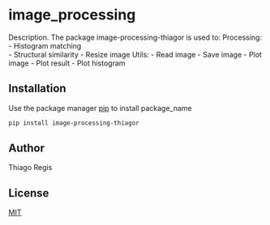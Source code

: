 # image_processing

Description. 
The package image-processing-thiagor is used to:
	Processing:
		- Histogram matching<br>
		- Structural similarity
		- Resize image
	Utils:
		- Read image
		- Save image
		- Plot image
		- Plot result
		- Plot histogram

## Installation

Use the package manager [pip](https://pip.pypa.io/en/stable/) to install package_name

```bash
pip install image-processing-thiagor
```

## Author
Thiago Regis

## License
[MIT](https://choosealicense.com/licenses/mit/)
